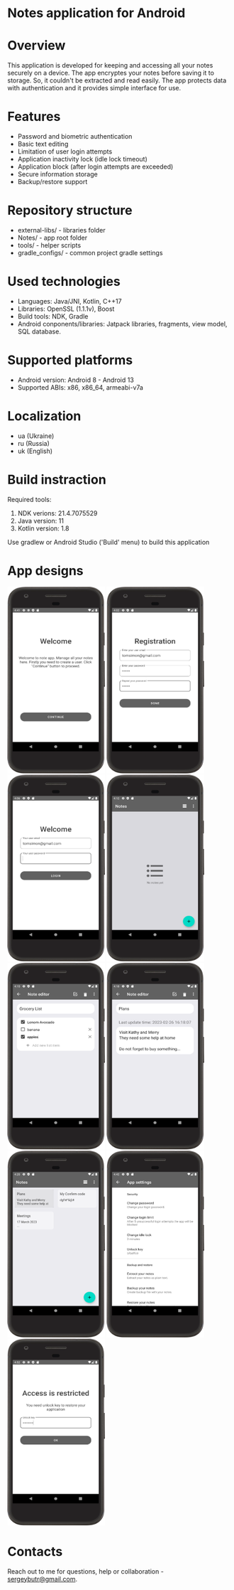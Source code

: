 # Notes application for Android

# Overview

This application is developed for keeping and accessing all your notes securely on a device. 
The app encryptes your notes before saving it to storage. So, it couldn't be extracted and read easily. The app protects data with authentication
and it provides simple interface for use.

# Features

- Password and biometric authentication
- Basic text editing
- Limitation of user login attempts
- Application inactivity lock (idle lock timeout)
- Application block (after login attempts are exceeded)
- Secure information storage
- Backup/restore support

# Repository structure

- external-libs/ - libraries folder
- Notes/ - app root folder
- tools/ - helper scripts
- gradle_configs/ - common project gradle settings

# Used technologies

- Languages: Java/JNI, Kotlin, C++17
- Libraries: OpenSSL (1.1.1v), Boost
- Build tools: NDK, Gradle
- Android conponents/libraries: Jatpack libraries, fragments, view model, SQL database.

# Supported platforms

- Android version: Android 8 - Android 13
- Supported ABIs: x86, x86_64, armeabi-v7a

# Localization

- ua (Ukraine)
- ru (Russia)
- uk (English)

# Build instraction

Required tools:

1) NDK verions: 21.4.7075529
2) Java version: 11
2) Kotlin version: 1.8

Use gradlew or Android Studio ('Build' menu) to build this application

# App designs

<img src="images/Screenshot_1.png" height="420" width="220"> <img src="images/Screenshot_2.png" height="420" width="220">
<img src="images/Screenshot_3.png" height="420" width="220"> <img src="images/Screenshot_4.png" height="420" width="220"> 
<img src="images/Screenshot_5.png" height="420" width="220"> <img src="images/Screenshot_6.png" height="420" width="220">
<img src="images/Screenshot_7.png" height="420" width="220"> <img src="images/Screenshot_8.png" height="420" width="220">
<img src="images/Screenshot_9.png" height="420" width="220">

# Contacts

Reach out to me for questions, help or collaboration - sergeybutr@gmail.com.